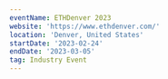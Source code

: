 ```yaml
---
eventName: ETHDenver 2023
website: 'https://www.ethdenver.com/'
location: 'Denver, United States'
startDate: '2023-02-24'
endDate: '2023-03-05'
tag: Industry Event
---
```


